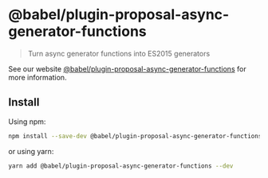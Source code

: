 # @babel/plugin-proposal-async-generator-functions

> Turn async generator functions into ES2015 generators

See our website [@babel/plugin-proposal-async-generator-functions](https://babeljs.io/docs/en/next/babel-plugin-proposal-async-generator-functions.html) for more information.

## Install

Using npm:

```sh
npm install --save-dev @babel/plugin-proposal-async-generator-functions
```

or using yarn:

```sh
yarn add @babel/plugin-proposal-async-generator-functions --dev
```
